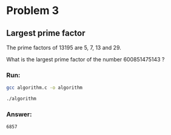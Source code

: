 # Problem 3

## Largest prime factor

The prime factors of 13195 are 5, 7, 13 and 29.

What is the largest prime factor of the number 600851475143 ?

### Run:

```sh
gcc algorithm.c -o algorithm
```

```sh
./algorithm
```

### Answer:
`6857`